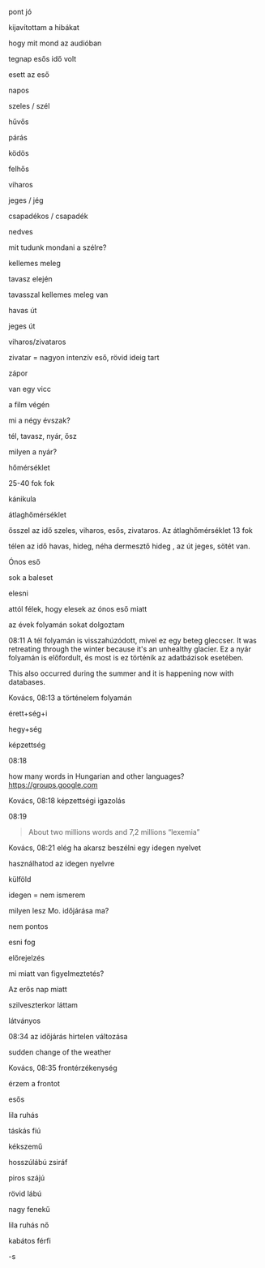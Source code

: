 pont jó

kijavítottam a hibákat

hogy mit mond az audióban

tegnap esős idő volt

esett az eső

napos


szeles / szél 

hűvős

párás


ködös

felhős

viharos

jeges / jég

csapadékos / csapadék

nedves


mit tudunk mondani a szélre?

kellemes meleg

tavasz elején 

tavasszal kellemes meleg van

havas út

jeges út

viharos/zivataros

zivatar = nagyon intenzív eső, rövid ideig tart

zápor


van egy vicc

a film végén 

mi a négy évszak?

tél, tavasz, nyár, ősz

milyen a nyár?

hőmérséklet

25-40 fok fok

kánikula

átlaghőmérséklet

ősszel az idő szeles, viharos, esős, zivataros. Az átlaghőmérséklet 13 fok

télen az idő havas, hideg, néha dermesztő hideg , az út jeges, sötét van. 

Ónos eső


sok a baleset

elesni

attól félek, hogy elesek az ónos eső miatt

az évek folyamán sokat dolgoztam

08:11
A tél folyamán is visszahúzódott, mivel ez egy beteg gleccser.
It was retreating through the winter because it's an unhealthy glacier.
Ez a nyár folyamán is előfordult, és most is ez történik az adatbázisok esetében.


This also occurred during the summer and it is happening now with databases.

Kovács, 08:13
a történelem folyamán

érett+ség+i

hegy+ség

képzettség


08:18

how many words in Hungarian and other languages?
https://groups.google.com

Kovács, 08:18
képzettségi igazolás

08:19
> About two millions words and 7,2 millions “lexemia”

Kovács, 08:21
elég ha akarsz beszélni egy idegen nyelvet

használhatod az idegen nyelvre

külföld

idegen = nem ismerem

milyen lesz Mo. időjárása ma?

nem pontos

esni fog

előrejelzés

mi miatt van figyelmeztetés?

Az erős nap miatt 

szilveszterkor láttam

látványos

08:34
az időjárás hirtelen változása

sudden change of the weather

Kovács, 08:35
frontérzékenység

érzem a frontot

esős

lila ruhás

táskás fiú

kékszemű 

hosszúlábú zsiráf

piros szájú

rövid lábú

nagy fenekű

lila ruhás nő

kabátos férfi

-s